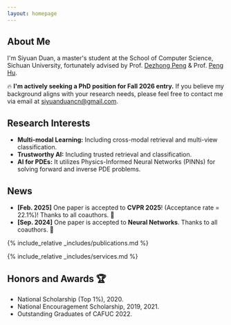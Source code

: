 ```yaml
---
layout: homepage
---
```


## About Me

I'm Siyuan Duan, a master's student at the School of Computer Science, Sichuan University, fortunately advised by Prof. [Dezhong Peng](https://cs.scu.edu.cn/info/1282/13563.htm) & Prof. [Peng Hu](https://penghu-cs.github.io).

🔥 **I'm actively seeking a PhD position for Fall 2026 entry.** If you believe my background aligns with your research needs, please feel free to contact me via email at siyuanduancn@gmail.com.

## Research Interests

- **Multi-modal Learning:** Including cross-modal retrieval and  multi-view classification.
- **Trustworthy AI:** Including trusted retrieval and classification.
- **AI for PDEs:** It utilizes Physics-Informed Neural Networks (PINNs) for solving forward and inverse PDE problems.

## News 

- **[Feb. 2025]** One paper is accepted to **CVPR 2025**! (Acceptance rate = 22.1%)! Thanks to all coauthors. 🎉
- **[Sep. 2024]** One paper is accepted to **Neural Networks**. Thanks to all coauthors. 🎉

{% include_relative _includes/publications.md %}

{% include_relative _includes/services.md %}

## Honors and Awards 🏆

- National Scholarship (Top 1%), 2020.
- National Encouragement Scholarship, 2019, 2021.
- Outstanding Graduates of CAFUC 2022.
